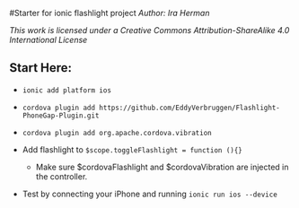 #Starter for ionic flashlight project
_Author: Ira Herman_

_This work is licensed under a 
Creative Commons Attribution-ShareAlike 4.0 International License_

## Start Here:
* ```ionic add platform ios```
* ```cordova plugin add https://github.com/EddyVerbruggen/Flashlight-PhoneGap-Plugin.git```
* ```cordova plugin add org.apache.cordova.vibration```
* Add flashlight to ```$scope.toggleFlashlight = function (){}```
	* Make sure $cordovaFlashlight and $cordovaVibration are injected in the controller.

* Test by connecting your iPhone and running ```ionic run ios --device```